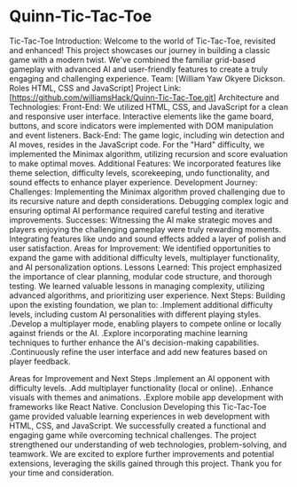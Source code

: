 # Quinn-Tic-Tac-Toe
Tic-Tac-Toe
Introduction:
Welcome to the world of Tic-Tac-Toe, revisited and enhanced! This project showcases our journey in building a classic game with a modern twist. We've combined the familiar grid-based gameplay with advanced AI and user-friendly features to create a truly engaging and challenging experience.
Team: [William Yaw Okyere Dickson. Roles HTML, CSS and JavaScript]
Project Link: [https://github.com/williamsHack/Quinn-Tic-Tac-Toe.git]
Architecture and Technologies:
Front-End: We utilized HTML, CSS, and JavaScript for a clean and responsive user interface. Interactive elements like the game board, buttons, and score indicators were implemented with DOM manipulation and event listeners.
Back-End: The game logic, including win detection and AI moves, resides in the JavaScript code. For the "Hard" difficulty, we implemented the Minimax algorithm, utilizing recursion and score evaluation to make optimal moves.
Additional Features: We incorporated features like theme selection, difficulty levels, scorekeeping, undo functionality, and sound effects to enhance player experience.
Development Journey:
Challenges: Implementing the Minimax algorithm proved challenging due to its recursive nature and depth considerations. Debugging complex logic and ensuring optimal AI performance required careful testing and iterative improvements.
Successes: Witnessing the AI make strategic moves and players enjoying the challenging gameplay were truly rewarding moments. Integrating features like undo and sound effects added a layer of polish and user satisfaction.
Areas for Improvement: We identified opportunities to expand the game with additional difficulty levels, multiplayer functionality, and AI personalization options.
Lessons Learned: This project emphasized the importance of clear planning, modular code structure, and thorough testing. We learned valuable lessons in managing complexity, utilizing advanced algorithms, and prioritizing user experience.
Next Steps:
Building upon the existing foundation, we plan to:
.Implement additional difficulty levels, including custom AI personalities with different playing styles.
.Develop a multiplayer mode, enabling players to compete online or locally against friends or the AI.
.Explore incorporating machine learning techniques to further enhance the AI's decision-making capabilities.
.Continuously refine the user interface and add new features based on player feedback.












Areas for Improvement and Next Steps
.Implement an AI opponent with difficulty levels.
.Add multiplayer functionality (local or online).
.Enhance visuals with themes and animations.
.Explore mobile app development with frameworks like React Native.
Conclusion
Developing this Tic-Tac-Toe game provided valuable learning experiences in web development with HTML, CSS, and JavaScript. We successfully created a functional and engaging game while overcoming technical challenges. The project strengthened our understanding of web technologies, problem-solving, and teamwork. We are excited to explore further improvements and potential extensions, leveraging the skills gained through this project.
Thank you for your time and consideration.
